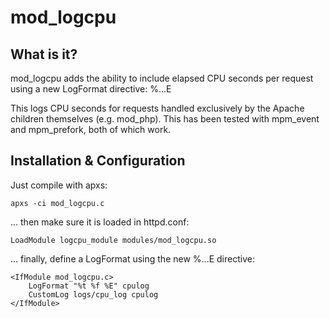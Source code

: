 mod_logcpu
==========

What is it?
-----------

mod_logcpu adds the ability to include elapsed CPU seconds per request using
a new LogFormat directive: %...E

This logs CPU seconds for requests handled exclusively by the Apache children
themselves (e.g. mod_php). This has been tested with mpm_event and mpm_prefork,
both of which work.

Installation & Configuration
----------------------------

Just compile with apxs:

	apxs -ci mod_logcpu.c

... then make sure it is loaded in httpd.conf:

	LoadModule logcpu_module modules/mod_logcpu.so

... finally, define a LogFormat using the new %...E directive:

	<IfModule mod_logcpu.c>
		LogFormat "%t %f %E" cpulog
		CustomLog logs/cpu_log cpulog
	</IfModule>
